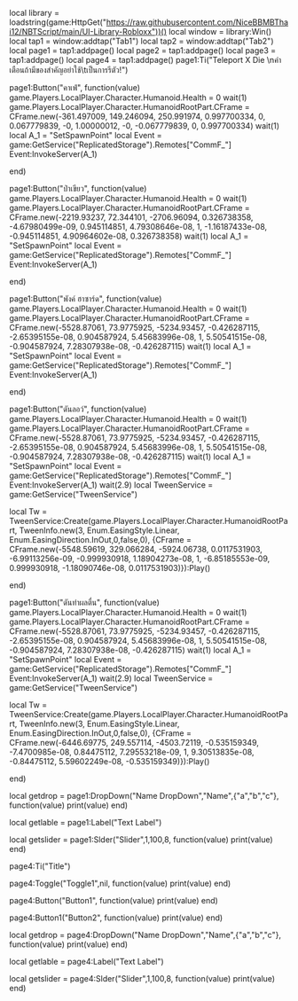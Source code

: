 local library = loadstring(game:HttpGet("https://raw.githubusercontent.com/NiceBBMBThai12/NBTScript/main/UI-Library-Robloxx"))()
local window = library:Win()
local tap1 = window:addtap("Tab1")
local tap2 = window:addtap("Tab2")
local page1 = tap1:addpage()
local page2 = tap1:addpage()
local page3 = tap1:addpage()
local page4 = tap1:addpage()
page1:Ti("Teleport X Die \nคำเตือนถ้ามีของสำคัญอย่าใช้\tเป็นการรีตัว!")

page1:Button("คาเฟ่", function(value)
    game.Players.LocalPlayer.Character.Humanoid.Health = 0
	wait(1)
	game.Players.LocalPlayer.Character.HumanoidRootPart.CFrame = CFrame.new(-361.497009, 149.246094, 250.991974, 0.997700334, 0, 0.067779839, -0, 1.00000012, -0, -0.067779839, 0, 0.997700334)
	wait(1)
	local A_1 = "SetSpawnPoint"
	local Event = game:GetService("ReplicatedStorage").Remotes["CommF_"]
	Event:InvokeServer(A_1)

end)

page1:Button("ป่าเขียว", function(value)
    game.Players.LocalPlayer.Character.Humanoid.Health = 0
	wait(1)
	game.Players.LocalPlayer.Character.HumanoidRootPart.CFrame = CFrame.new(-2219.93237, 72.344101, -2706.96094, 0.326738358, -4.67980499e-09, 0.945114851, 4.79308646e-08, 1, -1.16187433e-08, -0.945114851, 4.90964602e-08, 0.326738358)
	wait(1)
local A_1 = "SetSpawnPoint"
local Event = game:GetService("ReplicatedStorage").Remotes["CommF_"]
Event:InvokeServer(A_1)

end)

page1:Button("พังค์ ฮาซาร์ด", function(value)
    game.Players.LocalPlayer.Character.Humanoid.Health = 0
	wait(1)
	game.Players.LocalPlayer.Character.HumanoidRootPart.CFrame = CFrame.new(-5528.87061, 73.9775925, -5234.93457, -0.426287115, -2.65395155e-08, 0.904587924, 5.45683996e-08, 1, 5.50541515e-08, -0.904587924, 7.28307938e-08, -0.426287115)
	wait(1)
local A_1 = "SetSpawnPoint"
local Event = game:GetService("ReplicatedStorage").Remotes["CommF_"]
Event:InvokeServer(A_1)

end)

page1:Button("ดันลอว์", function(value)
    game.Players.LocalPlayer.Character.Humanoid.Health = 0
	wait(1)
	game.Players.LocalPlayer.Character.HumanoidRootPart.CFrame = CFrame.new(-5528.87061, 73.9775925, -5234.93457, -0.426287115, -2.65395155e-08, 0.904587924, 5.45683996e-08, 1, 5.50541515e-08, -0.904587924, 7.28307938e-08, -0.426287115)
	wait(1)
local A_1 = "SetSpawnPoint"
local Event = game:GetService("ReplicatedStorage").Remotes["CommF_"]
Event:InvokeServer(A_1)
wait(2.9)
local TweenService = game:GetService("TweenService")

local Tw = TweenService:Create(game.Players.LocalPlayer.Character.HumanoidRootPart, TweenInfo.new(3, Enum.EasingStyle.Linear, Enum.EasingDirection.InOut,0,false,0),
{CFrame = CFrame.new(-5548.59619, 329.066284, -5924.06738, 0.0117531903, -6.99113256e-09, -0.999930918, 1.18904273e-08, 1, -6.85185553e-09, 0.999930918, -1.18090746e-08, 0.0117531903)}):Play()

end)

page1:Button("ดันทำผลตื่น", function(value)
    game.Players.LocalPlayer.Character.Humanoid.Health = 0
	wait(1)
	game.Players.LocalPlayer.Character.HumanoidRootPart.CFrame = CFrame.new(-5528.87061, 73.9775925, -5234.93457, -0.426287115, -2.65395155e-08, 0.904587924, 5.45683996e-08, 1, 5.50541515e-08, -0.904587924, 7.28307938e-08, -0.426287115)
	wait(1)
local A_1 = "SetSpawnPoint"
local Event = game:GetService("ReplicatedStorage").Remotes["CommF_"]
Event:InvokeServer(A_1)
wait(2.9)
local TweenService = game:GetService("TweenService")

local Tw = TweenService:Create(game.Players.LocalPlayer.Character.HumanoidRootPart, TweenInfo.new(3, Enum.EasingStyle.Linear, Enum.EasingDirection.InOut,0,false,0),
{CFrame = CFrame.new(-6446.69775, 249.557114, -4503.72119, -0.535159349, -7.4700985e-08, 0.84475112, 7.29553218e-09, 1, 9.30513835e-08, -0.84475112, 5.59602249e-08, -0.535159349)}):Play()

end)


local getdrop = page1:DropDown("Name DropDown","Name",{"a","b","c"}, function(value)
    print(value)
end)

local getlable = page1:Label("Text Label")

local getslider = page1:Slder("Slider",1,100,8, function(value)
    print(value)
end)

page4:Ti("Title")

page4:Toggle("Toggle1",nil, function(value)
    print(value)
end)

page4:Button("Button1", function(value)
    print(value)
end)

page4:Button1("Button2", function(value)
    print(value)
end)

local getdrop = page4:DropDown("Name DropDown","Name",{"a","b","c"}, function(value)
    print(value)
end)

local getlable = page4:Label("Text Label")

local getslider = page4:Slder("Slider",1,100,8, function(value)
    print(value)
end)
